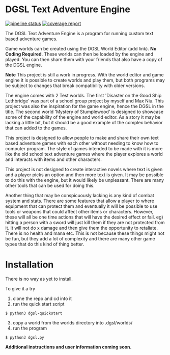DGSL Text Adventure Engine
==========================

[![pipeline status](https://gitlab.com/strinsberg/dgsl-text-adventure-engine/badges/master/pipeline.svg)](https://gitlab.com/strinsberg/dgsl-text-adventure-engine/commits/master)
[![coverage report](https://gitlab.com/strinsberg/dgsl-text-adventure-engine/badges/master/coverage.svg)](https://gitlab.com/strinsberg/dgsl-text-adventure-engine/commits/master)

The DGSL Text Adventure Engine is a program for running custom text based adventure games.

Game worlds can be created using the DGSL World Editor (add link). **No Coding Required**. These worlds can then be loaded by the engine and played. You can then share them with your friends that also have a copy of the DGSL engine.

**Note** This project is still a work in progress. With the world editor and game engine it is possible to create worlds and play them, but both programs may be subject to changes that break compatibility with older versions.

The engine comes with 2 Test worlds. The first 'Disaster on the Good Ship Lethbridge' was part of a school group project by myself and Max Niu. This project was also the inspiration for the game engine, hence the DGSL in the title. The second world 'Mystery of Stumplewood' is designed to showcase some of the capability of the engine and world editor. As a story it may be lacking a little bit, but it should be a good example of the complex behavior that can added to the games.

This project is designed to allow people to make and share their own text based adventure games with each other without needing to know how to computer program. The style of games intended to be made with it is more like the old school text adventure games where the player explores a world and interacts with items and other characters.

This project is not designed to create interactive novels where text is given and a player picks an option and then more text is given. It may be possible to do this with the engine, but it would likely be unpleasant. There are many other tools that can be used for doing this.

Another thing that may be conspicuously lacking is any kind of combat system and stats. There are some features that allow a player to where equipment that can protect them and eventually it will be possible to use tools or weapons that could affect other items or characters. However, these will all be one time actions that will have the desired effect or fail. eg) hitting a person with a sword will just kill them if they are not protected from it. It will not do x damage and then give them the opportunity to retaliate. There is no health and mana etc. This is not because these things might not be fun, but they add a lot of complexity and there are many other game types that do this kind of thing better.

Installation
============

There is no way as yet to install.

To give it a try
1. clone the repo and cd into it
2. run the quick start script

```
$ python3 dgsl-quickstart
```

3. copy a world from the worlds directory into .dgsl/worlds/
4. run the program

```
$ python3 dgsl.py
```


**Additional instructions and user information coming soon.**
